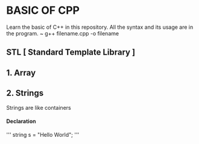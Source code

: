 # BASIC OF CPP

Learn the basic of C++ in this repository.
All the syntax and its usage are in the program.
~ g++ filename.cpp -o filename

## STL [ Standard Template Library ]
## 1. Array

## 2. Strings
  Strings are like containers
  #### Declaration
   '''
   string s = "Hello World";
   '''
